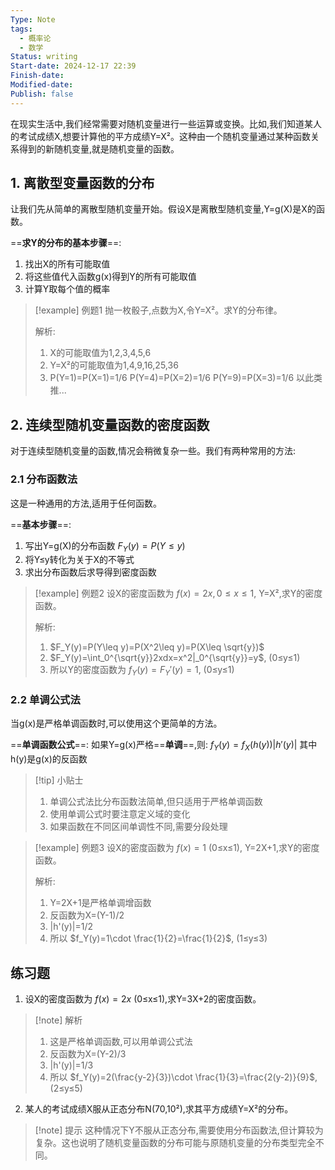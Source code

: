 ```yaml
---
Type: Note
tags:
  - 概率论
  - 数学
Status: writing
Start-date: 2024-12-17 22:39
Finish-date: 
Modified-date: 
Publish: false
---
```



在现实生活中,我们经常需要对随机变量进行一些运算或变换。比如,我们知道某人的考试成绩X,想要计算他的平方成绩Y=X²。这种由一个随机变量通过某种函数关系得到的新随机变量,就是随机变量的函数。

## 1. 离散型变量函数的分布

让我们先从简单的离散型随机变量开始。假设X是离散型随机变量,Y=g(X)是X的函数。

==**求Y的分布的基本步骤**==:
1. 找出X的所有可能取值
2. 将这些值代入函数g(x)得到Y的所有可能取值
3. 计算Y取每个值的概率

> [!example] 例题1
> 抛一枚骰子,点数为X,令Y=X²。求Y的分布律。
> 
> 解析:
> 1. X的可能取值为1,2,3,4,5,6
> 2. Y=X²的可能取值为1,4,9,16,25,36
> 3. P(Y=1)=P(X=1)=1/6
>    P(Y=4)=P(X=2)=1/6
>    P(Y=9)=P(X=3)=1/6
>    以此类推...

## 2. 连续型随机变量函数的密度函数

对于连续型随机变量的函数,情况会稍微复杂一些。我们有两种常用的方法:

### 2.1 分布函数法

这是一种通用的方法,适用于任何函数。

==**基本步骤**==:
1. 写出Y=g(X)的分布函数 $F_Y(y)=P(Y\leq y)$
2. 将Y≤y转化为关于X的不等式
3. 求出分布函数后求导得到密度函数

> [!example] 例题2
> 设X的密度函数为 $f(x)=2x,0\leq x\leq 1$, Y=X²,求Y的密度函数。
> 
> 解析:
> 1. $F_Y(y)=P(Y\leq y)=P(X^2\leq y)=P(X\leq \sqrt{y})$
> 2. $F_Y(y)=\int_0^{\sqrt{y}}2xdx=x^2|_0^{\sqrt{y}}=y$, (0≤y≤1)
> 3. 所以Y的密度函数为 $f_Y(y)=F_Y'(y)=1$, (0≤y≤1)

### 2.2 单调公式法

当g(x)是严格单调函数时,可以使用这个更简单的方法。

==**单调函数公式**==:
如果Y=g(x)严格==**单调**==,则:
$f_Y(y)=f_X(h(y))|h'(y)|$
其中h(y)是g(x)的反函数

> [!tip] 小贴士
> 1. 单调公式法比分布函数法简单,但只适用于严格单调函数
> 2. 使用单调公式时要注意定义域的变化
> 3. 如果函数在不同区间单调性不同,需要分段处理

> [!example] 例题3
> 设X的密度函数为 $f(x)=1$ (0≤x≤1), Y=2X+1,求Y的密度函数。
> 
> 解析:
> 1. Y=2X+1是严格单调增函数
> 2. 反函数为X=(Y-1)/2
> 3. |h'(y)|=1/2
> 4. 所以 $f_Y(y)=1\cdot \frac{1}{2}=\frac{1}{2}$, (1≤y≤3)

## 练习题

1. 设X的密度函数为 $f(x)=2x$ (0≤x≤1),求Y=3X+2的密度函数。

> [!note] 解析
> 1. 这是严格单调函数,可以用单调公式法
> 2. 反函数为X=(Y-2)/3
> 3. |h'(y)|=1/3
> 4. 所以 $f_Y(y)=2(\frac{y-2}{3})\cdot \frac{1}{3}=\frac{2(y-2)}{9}$, (2≤y≤5)

2. 某人的考试成绩X服从正态分布N(70,10²),求其平方成绩Y=X²的分布。

> [!note] 提示
> 这种情况下Y不服从正态分布,需要使用分布函数法,但计算较为复杂。这也说明了随机变量函数的分布可能与原随机变量的分布类型完全不同。

